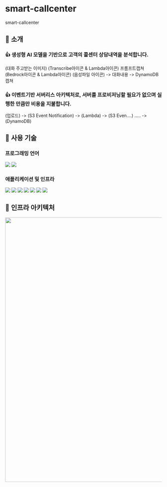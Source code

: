 # smart-callcenter
smart-callcenter

## 🔘 소개
### 👍 생성형 AI 모델을 기반으로 고객의 콜센터 상담내역을 분석합니다.
(대화 주고받는 이미지)    (Transcribe아이콘 & Lambda아이콘)     프롬프트캡쳐     (Bedrock아이콘 & Lambda아이콘)
(음성파일 아이콘)                       ->                      대화내용                     ->                     DynamoDB캡쳐

### 👍 이벤트기반 서버리스 아키텍처로, 서버를 프로비저닝할 필요가 없으며 실행한 만큼만 비용을 지불합니다.
(업로드) -> (S3 Event Notification) -> (Lambda) -> (S3 Even....) ..... -> (DynamoDB)

## 🔘 사용 기술
### 프로그래밍 언어
<img src="https://img.shields.io/badge/javascript-F7DF1E?style=for-the-badge&logo=javascript&logoColor=black"> <img src="https://img.shields.io/badge/python-3776AB?style=for-the-badge&logo=python&logoColor=black"> 
### 애플리케이션 및 인프라
<img src="https://img.shields.io/badge/amazon apigateway-FF4F8B?style=for-the-badge&logo=amazonapigateway&logoColor=black"> <img src="https://img.shields.io/badge/amazon cloudfront-EC1C24?style=for-the-badge&logo=cloudfront&logoColor=black"> <img src="https://img.shields.io/badge/amazon s3-569A31?style=for-the-badge&logo=amazons3&logoColor=black"> <img src="https://img.shields.io/badge/aws lambda-FF9900?style=for-the-badge&logo=awslambda&logoColor=black"> <img src="https://img.shields.io/badge/amazon transcribe-68BC71?style=for-the-badge&logo=amazontranscribe&logoColor=black"> <img src="https://img.shields.io/badge/amazon bedrock-68BC71?style=for-the-badge&logo=amazon bedrock&logoColor=black"> <img src="https://img.shields.io/badge/amazon dynamodb-4053D6?style=for-the-badge&logo=amazondynamodb&logoColor=black"> 

## 🔘 인프라 아키텍처
<img src="https://github.com/user-attachments/assets/924f0b47-1dd2-4497-8a48-f4a28f5f539f" width=700 height=850 />
